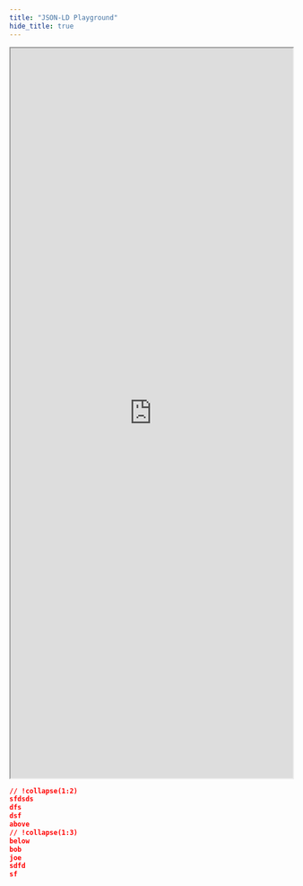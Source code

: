 ```yaml
---
title: "JSON-LD Playground"
hide_title: true
---
```


<iframe width="100%" height="1300px" src="https://tinyurl.com/29qaectm" title="JSON-LD playground"></iframe>

```json
// !collapse(1:2)
sfdsds
dfs
dsf
above
// !collapse(1:3)
below
bob
joe
sdfd
sf
```

